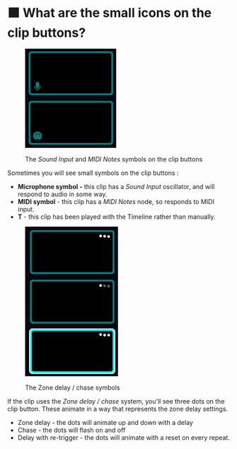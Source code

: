 # 🟧 What are the small icons on the clip buttons?

<figure><img src="../.gitbook/assets/Screenshot 2025-01-21 at 09.58.53.png" alt=""><figcaption><p>The <em>Sound Input</em> and <em>MIDI Notes</em> symbols on the clip buttons</p></figcaption></figure>

Sometimes you will see small symbols on the clip buttons :&#x20;

* **Microphone symbol&#x20;**_**-**_ this clip has a _Sound Input_ oscillator, and will respond to audio in some way.&#x20;
* **MIDI symbol** - this clip has a _MIDI Notes_ node, so responds to MIDI input. &#x20;
* **T** - this clip has been played with the Timeline rather than manually.&#x20;



<figure><img src="../.gitbook/assets/Screenshot 2025-01-21 at 10.00.14.png" alt=""><figcaption><p>The Zone delay / chase symbols</p></figcaption></figure>

If the clip uses the _Zone delay / chase_ system, you'll see three dots on the clip button. These animate in a way that represents the zone delay settings.&#x20;

* Zone delay - the dots will animate up and down with a delay
* Chase - the dots will flash on and off
* Delay with re-trigger - the dots will animate with a reset on every repeat.&#x20;

